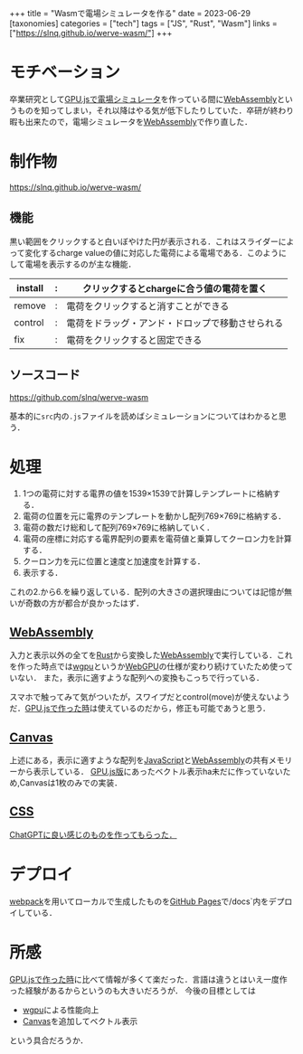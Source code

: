 +++
title = "Wasmで電場シミュレータを作る"
date = 2023-06-29
[taxonomies]
categories = ["tech"]
tags = ["JS", "Rust", "Wasm"]
links = ["https://slnq.github.io/werve-wasm/"]
+++

# モチベーション
卒業研究として[GPU.jsで電場シミュレータ](../post/t2-werve-gpujs)を作っている間に[WebAssembly](https://webassembly.org)というものを知ってしまい，それ以降はやる気が低下したりしていた．卒研が終わり暇も出来たので，電場シミュレータを[WebAssembly](https://webassembly.org)で作り直した．
# 制作物
<https://slnq.github.io/werve-wasm/>
## 機能
黒い範囲をクリックすると白いぼやけた円が表示される．これはスライダーによって変化するcharge valueの値に対応した電荷による電場である．このようにして電場を表示するのが主な機能．

| install | : | クリックするとchargeに合う値の電荷を置く |
|--|--|--|
| remove | : | 電荷をクリックすると消すことができる |
| control | : | 電荷をドラッグ・アンド・ドロップで移動させられる |
| fix | : | 電荷をクリックすると固定できる |

## ソースコード
<https://github.com/slnq/werve-wasm>

基本的に`src`内の`.js`ファイルを読めばシミュレーションについてはわかると思う．

# 処理
1. 1つの電荷に対する電界の値を1539×1539で計算しテンプレートに格納する．
1. 電荷の位置を元に電界のテンプレートを動かし配列769×769に格納する．
1. 電荷の数だけ総和して配列769×769に格納していく．
1. 電荷の座標に対応する電界配列の要素を電荷値と乗算してクーロン力を計算する．
1. クーロン力を元に位置と速度と加速度を計算する．
1. 表示する．

これの2.から6.を繰り返している．配列の大きさの選択理由については記憶が無いが奇数の方が都合が良かったはず．

## [WebAssembly](https://webassembly.org)
入力と表示以外の全てを[Rust](https://www.rust-lang.org/ja)から変換した[WebAssembly](https://webassembly.org)で実行している．これを作った時点では[wgpu](https://wgpu.rs)というか[WebGPU](https://www.w3.org/TR/webgpu/)の仕様が変わり続けていたため使っていない．
また，表示に適すような配列への変換もこっちで行っている．

スマホで触ってみて気がついたが，スワイプだとcontrol(move)が使えないようだ．[GPU.jsで作った時](../post/t2-werve-gpujs)は使えているのだから，修正も可能であうと思う．

## [Canvas](https://developer.mozilla.org/ja/docs/Web/HTML/Element/canvas)
上述にある，表示に適すような配列を[JavaScript](https://developer.mozilla.org/ja/docs/Web/JavaScript)と[WebAssembly](https://webassembly.org)の共有メモリーから表示している．
[GPU.js版](https://github.com/slnq/werve-gpujs)にあったベクトル表示ha未だに作っていないため,Canvasは1枚のみでの実装．

## [CSS](https://developer.mozilla.org/ja/docs/Learn/Getting_started_with_the_web/CSS_basics)
[ChatGPTに良い感じのものを作ってもらった．](https://poe.com/s/XGTlkiRiyR4deC8lfmIx)

# デプロイ
[webpack](https://webpack.js.org/)を用いてローカルで生成したものを[GitHub Pages](https://docs.github.com/ja/pages/getting-started-with-github-pages/about-github-pages)で/docs`内をデプロイしている．

# 所感
[GPU.jsで作った時](../post/t2-werve-gpujs)に比べて情報が多くて楽だった．言語は違うとはいえ一度作った経験があるからというのも大きいだろうが．
今後の目標としては
- [wgpu](https://wgpu.rs)による性能向上
- [Canvas](https://developer.mozilla.org/ja/docs/Web/HTML/Element/canvas)を追加してベクトル表示

という具合だろうか．